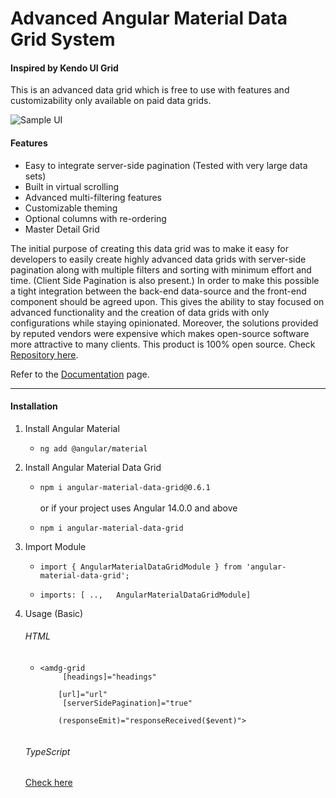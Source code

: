 # Advanced Angular Material Data Grid System

#### Inspired by Kendo UI Grid

This is an advanced data grid which is free to use with features and customizability only available on paid data grids.

![Sample UI](https://angular-grid.onrender.com/assets/grid_background.png)

#### Features

- Easy to integrate server-side pagination (Tested with very large data sets)
- Built in virtual scrolling
- Advanced multi-filtering features
- Customizable theming
- Optional columns with re-ordering
- Master Detail Grid

The initial purpose of creating this data grid was to make it easy for developers to easily create highly advanced data grids with server-side pagination along with multiple filters and sorting with minimum effort and time. (Client Side Pagination is also present.) In order to make this possible a tight integration between the back-end data-source and the front-end component should be agreed upon. This gives the ability to stay focused on advanced functionality and the creation of data grids with only configurations while staying opinionated. Moreover, the solutions provided by reputed vendors were expensive which makes open-source software more attractive to many clients. This product is 100% open source. Check [Repository here](https://github.com/dillyboy/angular_material_data_grid).

Refer to the [Documentation](https://angular-grid.onrender.com/) page.

<hr />

#### Installation

1. Install Angular Material

   - `ng add @angular/material`

2. Install Angular Material Data Grid

   - `npm i angular-material-data-grid@0.6.1`\
     \
     or if your project uses Angular 14.0.0 and above

   - `npm i angular-material-data-grid`

3. Import Module

   - `import { AngularMaterialDataGridModule } from 'angular-material-data-grid';`

   - `imports: [ ..,   AngularMaterialDataGridModule]`

4. Usage (Basic)

   ###### HTML

   - <code><amdg-grid <br>
     &nbsp;&nbsp;&nbsp;&nbsp;[headings]="headings"<br>
     &nbsp;&nbsp;&nbsp;&nbsp;[url]="url"<br>
     &nbsp;&nbsp;&nbsp;&nbsp;[serverSidePagination]="true"<br>
     &nbsp;&nbsp;&nbsp;&nbsp;(responseEmit)="responseReceived($event)"><br>
     </amdg-grid></code>

   ###### TypeScript

   [Check here](https://angular-grid.onrender.com/gettingStarted/installation)
